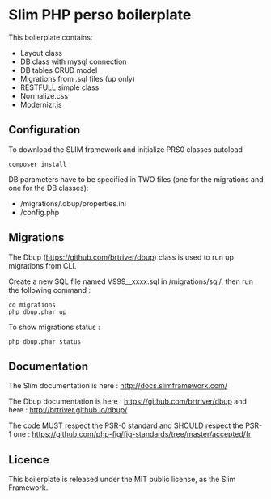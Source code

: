 # Slim PHP perso boilerplate

This boilerplate contains:

* Layout class
* DB class with mysql connection
* DB tables CRUD model
* Migrations from .sql files (up only)
* RESTFULL simple class
* Normalize.css
* Modernizr.js

## Configuration

To download the SLIM framework and initialize PRS0 classes autoload

    composer install

DB parameters have to be specified in TWO files (one for the migrations and one for the DB classes):

* /migrations/.dbup/properties.ini
* /config.php

## Migrations

The Dbup (https://github.com/brtriver/dbup) class is used to run up migrations from CLI.

Create a new SQL file named V999__xxxx.sql in /migrations/sql/, then run the following command :

    cd migrations
    php dbup.phar up

To show migrations status :

    php dbup.phar status

## Documentation

The Slim documentation is here : http://docs.slimframework.com/

The Dbup documentation is here : https://github.com/brtriver/dbup and here : http://brtriver.github.io/dbup/

The code MUST respect the PSR-0 standard and SHOULD respect the PSR-1 one : https://github.com/php-fig/fig-standards/tree/master/accepted/fr

## Licence

This boilerplate is released under the MIT public license, as the Slim Framework.